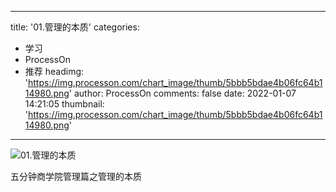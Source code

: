 
---
title: '01.管理的本质'
categories: 
 - 学习
 - ProcessOn
 - 推荐
headimg: 'https://img.processon.com/chart_image/thumb/5bbb5bdae4b06fc64b114980.png'
author: ProcessOn
comments: false
date: 2022-01-07 14:21:05
thumbnail: 'https://img.processon.com/chart_image/thumb/5bbb5bdae4b06fc64b114980.png'
---

<div>   
<img class="thumb" alt="01.管理的本质" src="https://img.processon.com/chart_image/thumb/5bbb5bdae4b06fc64b114980.png" referrerpolicy="no-referrer">
<p>五分钟商学院管理篇之管理的本质</p>  
</div>
            